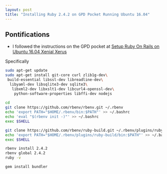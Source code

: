 ```yaml
---
layout: post
title: "Installing Ruby 2.4.2 on GPD Pocket Running Ubuntu 16.04"
---
```


## Pontifications

* I followed the instructions on the GPD pocket at [Setup Ruby On Rails on
Ubuntu 16.04 Xenial Xerus](https://gorails.com/setup/ubuntu/16.04)

Specifically

```bash
sudo apt-get update
sudo apt-get install git-core curl zlib1g-dev\
 build-essential libssl-dev libreadline-dev\
  libyaml-dev libsqlite3-dev sqlite3\
   libxml2-dev libxslt1-dev libcurl4-openssl-dev\
    python-software-properties libffi-dev nodejs
    
cd
git clone https://github.com/rbenv/rbenv.git ~/.rbenv
echo 'export PATH="$HOME/.rbenv/bin:$PATH"' >> ~/.bashrc
echo 'eval "$(rbenv init -)"' >> ~/.bashrc
exec $SHELL

git clone https://github.com/rbenv/ruby-build.git ~/.rbenv/plugins/ruby-build
echo 'export PATH="$HOME/.rbenv/plugins/ruby-build/bin:$PATH"' >> ~/.bashrc
exec $SHELL

rbenv install 2.4.2
rbenv global 2.4.2
ruby -v

gem install bundler
```